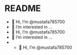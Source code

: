 # README
- 👋 Hi, I’m @mustafa785700
- 👀 I’m interested in ...
- 👋 Hi, I’m @mustafa785700
- 👀 I’m interested in ...
- - 👋 Hi, I’m @mustafa785700
